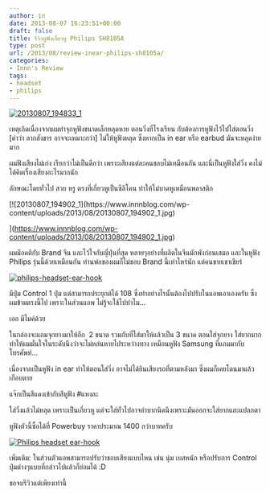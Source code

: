 ```yaml
---
author: in
date: 2013-08-07 16:23:51+00:00
draft: false
title: รีวิวหูฟังเกี่ยวหู Philips SH8105A
type: post
url: /2013/08/review-inear-philips-sh8105a/
categories:
- Innn's Review
tags:
- headset
- philips
---
```


[![20130807_194833_1](https://www.innnblog.com/wp-content/uploads/2013/08/20130807_194833_1.jpg)
](https://www.innnblog.com/wp-content/uploads/2013/08/20130807_194833_1.jpg)

เหตุเกิดเนื่องจากผมทำจุกหูฟังขนาดเล็กหลุดหาย ตอนวิ่งที่โรงเรียน กับต้องการหูฟังไว้ไปใส่ตอนวิ่ง [คำว่า ลากสังขาร อาจจะเหมาะกว่า] ไม่ให้หูฟังหลุด ซึ่งหากเป็น in ear หรือ earbud มันจะหลุดง่ายมาก

ผมฟังเสียงไม่เก่ง เรียกว่าไม่เป็นดีกว่า เพราะเสียงแต่ละคนชอบไม่เหมือนกัน และนี่เป็นหูฟังใส่วิ่ง คงไม่ได้คิดเรื่องเสียงอะไรมากนัก

ลักษณะโดยทั่วไป สวย หรู ตรงที่เกี่ยวหูเป็นซิลิโคน ทำให้ไม่บาดหูเหมือนพลาสติก

<!-- more -->[![20130807_194902_1](https://www.innnblog.com/wp-content/uploads/2013/08/20130807_194902_1.jpg)
](https://www.innnblog.com/wp-content/uploads/2013/08/20130807_194902_1.jpg)



ผมมีอคติกับ Brand จีน และไว้ใจกับญี่ปุ่นที่สุด หลายๆอย่างที่ผลิตในจีนมักพังก่อนเสมอ และในหูฟัง Philips รุ่นนี้ด้วยเหมือนกัน ท่านพ่อของผมก็ไม่ชอบ Brand นี้เท่าไหร่นัก แต่คนขายเขาเชียร์

[![philips-headset-ear-hook](https://www.innnblog.com/wp-content/uploads/2013/08/cats.jpg)
](https://www.innnblog.com/wp-content/uploads/2013/08/cats.jpg)

มีปุ่ม Control 1 ปุ่ม แต่สามารถประยุกต์ได้ 108 ซึ่งทำอย่างไรนั้นต้องไปปรับในแอพเอาเองครับ ซึ่งผมข้ามตรงนี้ไป เพราะในส่วนแอพ ไม่รู้จะใช้ไปทำไม...

เออ มีไมค์ด้วย

ในกล่องจะแถมจุกยางมาให้อีก  2 ขนาด รวมกับที่ใส่มาให้แล้วเป็น 3 ขนาด ตอนใส่จุกยาง ใส่ยากมาก ทำให้ผมมั่นใจในระดับนึงว่าจะไม่หล่นหายไประหว่างทาง เหมือนหูฟัง Samsung ที่แถมมากับโทรศัพท์...

เนื่องจากเป็นหูฟัง in ear ทำให้ตอนใส่วิ่ง อาจไม่ได้ยินเสียงรถที่ตามหลังมา ซึ่งผมก็เคยโดนมาแล้ว เกือบตาย

แจ๊กเป็นสีแดงเข้ากับสีหูฟัง #แหงละ

ใส่วิ่งแล้วไม่หลุด เพราะเป็นเกี่ยวหู แต่จะใส่ทั่วไปอาจลำบากนิดนึงเพราะมันออกจะใส่ยากและแปลกตา

หูฟังตัวนี้ซื้อได้ที่ Powerbuy ราคาประมาณ 1400 กว่าบาทครับ

[![Philips headset ear-hook](https://www.innnblog.com/wp-content/uploads/2013/08/20130807_195059_1.jpg)
](https://www.innnblog.com/wp-content/uploads/2013/08/20130807_195059_1.jpg)

เพิ่มเติม: ในส่วนตัวแอพสามารถปรับว่าชอบเสียงแบบไหน เช่น นุ่ม เบสหนัก หรือปรับการ Control ปุ่มต่างๆแบบที่กล่าวไปแล้วก็ย่อมได้ :D

ขอจบรีวิวแต่เพียงเท่านี้
